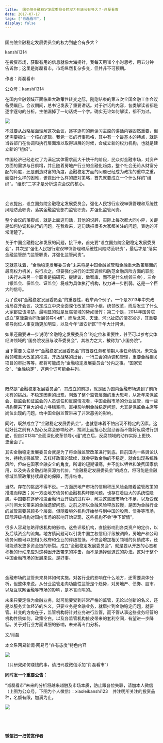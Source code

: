 ```yaml
---
title:  国务院金融稳定发展委员会的权力到底会有多大？-肖磊看市
date: 2017-07-17
tags: ["肖磊看市", ]
display: false
---
```



## 



国务院金融稳定发展委员会的权力到底会有多大？




kanshi1314




在投资市场，获取有用的信息就像大海捞针，我每天用18个小时思考，用五分钟告诉你；这里是肖磊看市，市场纵然复杂多变，但并非不可预期。


作者：肖磊看市

公众号：kanshi1314



在国内金融领域正面临重大政策性转变之际，刚刚结束的第五次全国金融工作会议备受瞩目。会议期间，总书记发表了重要讲话。对于讲话的内容，各类解读者都是逐字逐句的分析，生怕漏掉了一句话或一个字。确实无论如何解读，都不为过。



<img data-s="300,640" data-type="jpeg" src="http://mmbiz.qpic.cn/mmbiz_jpg/rIYcHn0KrPSxtE837ML552wDxonRMWDg4rbIhicK1euVJMmCjM5C6oCLNs3HcibH6sDRTzRZkwalnDJHmnccuauQ/0?wx_fmt=jpeg" class="" data-ratio="0.6996527777777778" data-w="1152"/>



不过要从战略层面理解这次会议，逐字逐句的解读习主席的讲话内容固然重要，但还需要抓住一个核心逻辑。我党一贯的行事风格，其中有一个最基本的特点，就是当各部门在协调和执行层面难以取得进展的时候，会成立新的权力机构，也就是建立新的“组织”。



中国经济已经走过了为满足实体需求而大干快干的阶段，民众对金融市场，对资产方面的需求与日俱增，并且随着房地产行业的金融化趋势，整个社会无论从财富分配的角度，还是创造财富的角度，金融稳定方面的问题已经成为政策的重中之重。面临什么样的困难，该做出什么样的应对策略，首先就要成立一个什么样的“组织”。“组织”二字才是分析这次会议的核心。

&nbsp;

会议提出，设立国务院金融稳定发展委员会，强化人民银行宏观审慎管理和系统性风险防范职责，落实金融监管部门监管职责，并强化监管问责。



整个会议的落脚点，就是上面这句话，其他的说辞，实际上每次都大同小异，关键是如何协调和执行的问题。在我看来，这句话把很多大家都关注的问题，表达的非常清楚了。



关于中国金融稳定和发展的问题，接下来，首先要“设立国务院金融稳定发展委员会”，其次是“强化人民银行宏观审慎管理和系统性风险防范职责”，最后才是“落实金融监管部门监管职责，并强化监管问责”。



这就意味着，“金融稳定发展委员会”未来将是中国金融监管和金融重大政策层面的最高权力机关，央行次之，但要强化央行的宏观调控和防范金融风险方面的职能（央行未来另一个职责是搞研究、提建议、做智库，而不是什么统领三会），三会（银监会、保监会、证监会）将成为具体执行机构，权力进一步削弱。这是一个巨大的信号。



为了说明“金融稳定发展委员会”的重要性，我举两个例子。一个是2013年中央政治局召开会议，决定成立中央全面深化改革领导小组，统领改革，而后发生了什么大家都应该清楚，最明显的就是反腐领域的势如破竹；第二个是，2014年国务院成立“京津冀协同发展领导小组”，而后北京、天津、河北扯皮的情况减少，其重要领导岗位人事变动更加明显，以及今年“雄安新区”千年大计问世。



如果还需要进一步说明“金融稳定发展委员会”的定位和重要性，甚至可以参考实体经济领域的“国务院发展与改革委员会”，其权力之大，被称为“小国务院”。



当下需要关注基于“金融稳定发展委员会”的首要任务和前期人事任命情况。未来金融领域重大改革的推进，开放战略的出台，一行三会的协调和管理，重要金融相关项目的审批等等，都将可能成为“金融稳定发展委员会”分内之事。“国家安全”、“金融稳定”，这两个词可能会并列。

&nbsp;

既然是“金融稳定发展委员会”，其成立的前提，就是因为国内金融市场遇到了前所未有的挑战。不稳定因素的出现，刺激了整个监管层面的重大思考，从近年来保监会、银监会和证监会的人员调任和反腐情况看，中国金融市场的分业监管，给一些机构带来了巨大的权力寻租空间，直接影响到金融稳定问题，尤其是保监会主席等岗位出现的问题，给中国金融监管带来了非常恶劣的影响。



同时，既然成立了“金融稳定发展委员会”，也就意味着不怕出现不稳定的因素。这就好比之前有人担心反腐会影响经济，揣测上面担心投鼠忌器而不能将反腐进行到底，但自2013年“全面深化改革领导小组”成立后，反腐领域的动作实际上更快、更全面了。



其实金融稳定发展委员会就是为了将金融监管改革进行到底。目前国内一些舆论认为，持续加强监管，去杠杆政策的延续，就会导致金融的不稳定，就会出现系统性风险，但站在国家金融安全的角度，所谓的短期镇痛，并不能以牺牲和浪费国家信用，以及失去金融战略资源为代价。“金融稳定发展委员会”的成立，将可能是金融领域监管政策持续趋紧的保障，而非结束。



当然，存在的挑战不得不说。一方面房地产市场的信用积压风险会随着监管政策的推进而释放；另一方面地方债务和金融机构坏账问题，也存在着巨大的系统性隐患。中国要在逐步推进金融行业开放的过程中，解决这些因市场化不足，以及受保护时间太长带来的金融遗留问题。之前之所以金融风险释放较慢，是因为金融行业的监管需要兼顾多个层面，但随着境外机构开始参与到中国的股票、债券等市场，国际评级机构对国内市场的影响开始显现，这些机构不会“手下留情”。



很多人容易忽略评级机构的影响，这些评级机构，直接影响到各类资产的定价，以及后续资金的流向。地方债问题可以引发中国主权信用评级被调降，房地产和公司债务问题可以把相关政府和企业的评级拉低，不仅会增加相关领域的负债成本，还可能诱发更多资金链的断裂。成立“金融稳定发展委员会”，就是要从开放的心态和积极的行动来应对这种因开放带来的冲击，而不是选择倒退式的办法。这对于整个中国金融市场的发展来说，是好事。

&nbsp;

金融市场的监管未来具体如何实施，对各行业的影响在什么地方，还需要具体分析，但整体来说，从分业监管走向功能性监管是个趋势，对房地产、债券、股市、以及互联网金融等市场的影响，是不言而喻的。



未来只要定性为金融业务，就可能要受到非常严格的监管，无论以创新的名义，还是以服务实体经济的名义，只要业务是金融业务，就牵扯到金融稳定问题，就要管。转变的方向在于，监管机构将针对业务进行监管，而不管从事这些业务经营的机构性质如何。政策空白，以及各监管机构扯皮带来的套利空间，有望进一步降低。关于对行业方面详细的影响，未来再专门分析。



文/肖磊



本文系网易新闻·网易号“各有态度”特色内容

<img class="" data-ratio="1" data-s="300,640" src="http://mmbiz.qpic.cn/mmbiz_jpg/rIYcHn0KrPSjOtc2kgTPibsxhaoD4Krel3cd9hnIh6dkibBqkMukKKL7yLxCYzuogxEG3qoO5MCBQgbXbldPxcLw/640?wx_fmt=jpeg" data-type="jpeg" data-w="430" style="line-height: 25.6px; box-sizing: border-box !important; word-wrap: break-word !important; visibility: visible !important; width: auto !important;" width="auto"/>

（只研究如何赚钱的事，请扫码或微信添加“肖磊看市”）





**同时发一个重要公告：**



“肖磊看市”未来的分析将越来越触及市场本质，防止跟各位失联，请加本人微信（上图为公众号，下图为个人微信）：xiaoleikanshi123 &nbsp; &nbsp;并注明所关注的投资品种，名额有限，加满为止。



<img class="" data-ratio="1" data-s="300,640" src="http://mmbiz.qpic.cn/mmbiz_jpg/rIYcHn0KrPR6spSxJ9A4rppNcqZlaD3wDVibf9CUsXiauCzWWtTfxsTZIkx4FfWv0lwTI6PPACkpr0bJvb16HWVQ/640?wx_fmt=jpeg" data-type="jpeg" data-w="512" style="box-sizing: border-box !important; word-wrap: break-word !important; visibility: visible !important; width: auto !important;" width="auto"/>





&nbsp;

&nbsp;






**微信扫一扫赞赏作者**
